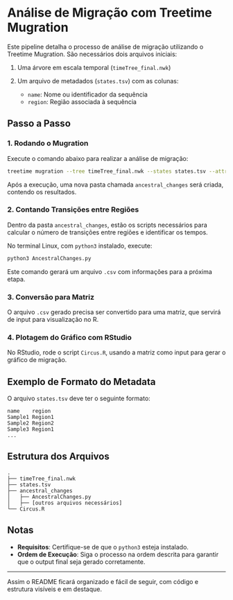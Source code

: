 
# Análise de Migração com Treetime Mugration

Este pipeline detalha o processo de análise de migração utilizando o Treetime Mugration. São necessários dois arquivos iniciais:

1. Uma árvore em escala temporal (`timeTree_final.nwk`)
2. Um arquivo de metadados (`states.tsv`) com as colunas:

   - `name`: Nome ou identificador da sequência
   - `region`: Região associada à sequência

## Passo a Passo

### 1. Rodando o Mugration

Execute o comando abaixo para realizar a análise de migração:

```bash
treetime mugration --tree timeTree_final.nwk --states states.tsv --attribute region
```

Após a execução, uma nova pasta chamada `ancestral_changes` será criada, contendo os resultados.

### 2. Contando Transições entre Regiões

Dentro da pasta `ancestral_changes`, estão os scripts necessários para calcular o número de transições entre regiões e identificar os tempos.

No terminal Linux, com `python3` instalado, execute:

```bash
python3 AncestralChanges.py
```

Este comando gerará um arquivo `.csv` com informações para a próxima etapa.

### 3. Conversão para Matriz

O arquivo `.csv` gerado precisa ser convertido para uma matriz, que servirá de input para visualização no R.

### 4. Plotagem do Gráfico com RStudio

No RStudio, rode o script `Circus.R`, usando a matriz como input para gerar o gráfico de migração.

## Exemplo de Formato do Metadata

O arquivo `states.tsv` deve ter o seguinte formato:

```tsv
name    region
Sample1 Region1
Sample2 Region2
Sample3 Region1
...
```

## Estrutura dos Arquivos

```plaintext
.
├── timeTree_final.nwk
├── states.tsv
├── ancestral_changes
│   ├── AncestralChanges.py
│   ├── [outros arquivos necessários]
└── Circus.R
```

## Notas

- **Requisitos**: Certifique-se de que o `python3` esteja instalado.
- **Ordem de Execução**: Siga o processo na ordem descrita para garantir que o output final seja gerado corretamente.

--- 

Assim o README ficará organizado e fácil de seguir, com código e estrutura visíveis e em destaque.
